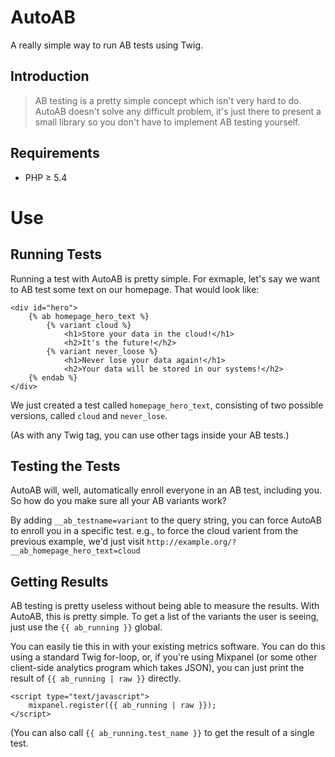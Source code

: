 # AutoAB
A really simple way to run AB tests using Twig.

## Introduction

> AB testing is a pretty simple concept which isn't very hard to do. AutoAB doesn't solve any
> difficult problem, it's just there to present a small library so you don't have to implement
> AB testing yourself.

## Requirements
 * PHP &ge; 5.4

# Use

## Running Tests

Running a test with AutoAB is pretty simple. For exmaple, let's say we want to AB test some text on our homepage. That would look like:

	<div id="hero">
        {% ab homepage_hero_text %}
            {% variant cloud %}
                <h1>Store your data in the cloud!</h1>
                <h2>It's the future!</h2>
            {% variant never_loose %}
                <h1>Never lose your data again!</h1>
                <h2>Your data will be stored in our systems!</h2>
        {% endab %}
    </div>

We just created a test called `homepage_hero_text`, consisting of two possible versions, called
`cloud` and `never_lose`.

(As with any Twig tag, you can use other tags inside your AB tests.)

## Testing the Tests

AutoAB will, well, automatically enroll everyone in an AB test, including you. So how do you
make sure all your AB variants work?

By adding `__ab_testname=variant` to the query string, you can force AutoAB to enroll you in
a specific test. e.g., to force the cloud varient from the previous example, we'd just visit
`http://example.org/?__ab_homepage_hero_text=cloud`

## Getting Results

AB testing is pretty useless without being able to measure the results. With AutoAB, this is
pretty simple. To get a list of the variants the user is seeing, just use the `{{ ab_running }}` global.

You can easily tie this in with your existing metrics software. You can do this using a standard Twig for-loop, or, if you're using
Mixpanel (or some other client-side analytics program which takes JSON), you can just print the result of `{{ ab_running | raw }}`
directly.

    <script type="text/javascript">
        mixpanel.register({{ ab_running | raw }});
    </script>

(You can also call `{{ ab_running.test_name }}` to get the result of a single test.

